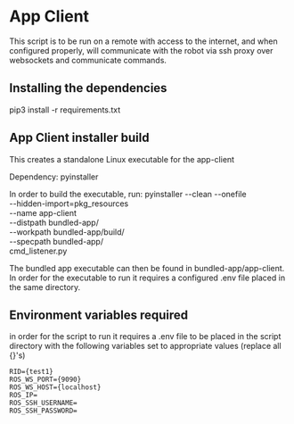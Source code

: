 # App Client

This script is to be run on a remote with access to the internet, and when configured properly, will communicate with the robot via ssh proxy over websockets and communicate commands.

## Installing the dependencies

pip3 install -r requirements.txt

## App Client installer build

This creates a standalone Linux executable for the app-client

Dependency: pyinstaller

In order to build the executable, run:
pyinstaller --clean --onefile \
            --hidden-import=pkg_resources \
            --name app-client \
            --distpath bundled-app/ \
            --workpath bundled-app/build/ \
            --specpath bundled-app/ \
            cmd_listener.py

The bundled app executable can then be found in bundled-app/app-client.
In order for the executable to run it requires a configured .env file placed in the same directory.

## Environment variables required
in order for the script to run it requires a .env file to be placed in the script directory with the following variables set to appropriate values (replace all {}'s)

``` dosini
RID={test1}
ROS_WS_PORT={9090}
ROS_WS_HOST={localhost}
ROS_IP=
ROS_SSH_USERNAME=
ROS_SSH_PASSWORD=
```